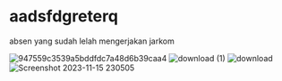 # aadsfdgreterq

absen yang sudah lelah mengerjakan jarkom

![947559c3539a5bddfdc7a48d6b39caa4](https://github.com/rosyhaqqy/aadsfdgreterq/assets/96050618/6ce3399c-5f5f-45cd-b772-2661a54c503c)
![download (1)](https://github.com/rosyhaqqy/aadsfdgreterq/assets/96050618/14363b6d-4eb6-4600-9063-1f0c6faec1ec)
![download](https://github.com/rosyhaqqy/aadsfdgreterq/assets/96050618/18ef28e5-1175-4a05-9fbd-4bcb1069b274)
![Screenshot 2023-11-15 230505](https://github.com/rosyhaqqy/aadsfdgreterq/assets/96050618/94b2e6d6-5eda-4b7a-8320-acbc43667aeb)
